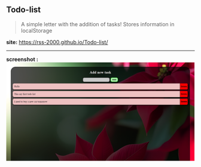 ## Todo-list

> A simple letter with the addition of tasks! Stores information in localStorage
> 
**site:**     https://rss-2000.github.io/Todo-list/

---
**screenshot :**
<img src="./image/screen.png">


